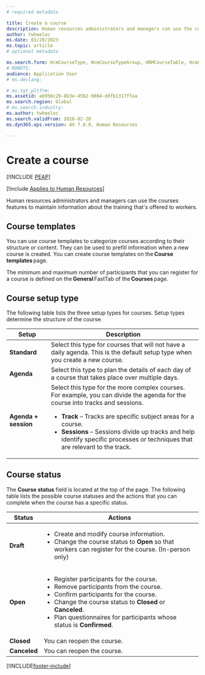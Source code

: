 ```yaml
---
# required metadata

title: Create a course
description: Human resources administrators and managers can use the courses features to maintain information about the training that's offered to workers.
author: twheeloc
ms.date: 03/20/2023
ms.topic: article
# optional metadata

ms.search.form: HcmCourseType, HcmCourseTypeGroup, HRMCourseTable, HcmLearningWorkspace
# ROBOTS: 
audience: Application User
# ms.devlang: 

# ms.tgt_pltfrm: 
ms.assetid: a6950c29-8b3e-45b2-9084-ddfb1317ffaa
ms.search.region: Global
# ms.search.industry: 
ms.author: twheeloc
ms.search.validFrom: 2016-02-28
ms.dyn365.ops.version: AX 7.0.0, Human Resources

---
```


# Create a course


[!INCLUDE [PEAP](../includes/peap-1.md)]

[!include [Applies to Human Resources](../includes/applies-to-hr.md)]

Human resources administrators and managers can use the courses features to maintain information about the training that's offered to workers.

## Course templates

You can use course templates to categorize courses according to their structure or content. They can be used to prefill information when a new course is created. You can create course templates on the **Course templates** page.

The minimum and maximum number of participants that you can register for a course is defined on the **General** FastTab of the **Courses** page. 

## Course setup type
The following table lists the three setup types for courses. Setup types determine the structure of the course.

<table>
<thead>
<tr class="header">
<th>Setup</th>
<th>Description</th>
</tr>
</thead>
<tbody>
<tr class="odd">
<td><strong>Standard</strong></td>
<td>Select this type for courses that will not have a daily agenda. This is the default setup type when you create a new course.</td>
</tr>
<tr class="even">
<td><strong>Agenda</strong></td>
<td>Select this type to plan the details of each day of a course that takes place over multiple days.</td>
</tr>
<tr class="odd">
<td><strong>Agenda + session</strong></td>
<td>Select this type for the more complex courses. For example, you can divide the agenda for the course into tracks and sessions.
<ul>
<li><strong>Track</strong> – Tracks are specific subject areas for a course.</li>
<li><strong>Sessions</strong> – Sessions divide up tracks and help identify specific processes or techniques that are relevant to the track.</li>
</ul></td>
</tr>
</tbody>
</table>


## Course status
The **Course status** field is located at the top of the page. The following table lists the possible course statuses and the actions that you can complete when the course has a specific status.

<table>
<thead>
<tr class="header">
<th>Status</th>
<th>Actions</th>
</tr>
</thead>
<tbody>
<tr class="odd">
<td><strong>Draft</strong></td>
<td><ul>
<li>Create and modify course information.</li>
<li>Change the course status to <strong>Open</strong> so that workers can register for the course. (In-person only)</li>
</ul></td>
</tr>
<tr class="even">
<td><strong>Open</strong></td>
<td><ul>
<li>Register participants for the course.</li>
<li>Remove participants from the course.</li>
<li>Confirm participants for the course.</li>
<li>Change the course status to <strong>Closed</strong> or <strong>Canceled</strong>.</li>
<li>Plan questionnaires for participants whose status is <strong>Confirmed</strong>.</li>
</ul></td>
</tr>
<tr class="odd">
<td><strong>Closed</strong></td>
<td>You can reopen the course.</td>
</tr>
<tr class="even">
<td><strong>Canceled</strong></td>
<td>You can reopen the course.</td>
</tr>
</tbody>
</table>








[!INCLUDE[footer-include](../includes/footer-banner.md)]
